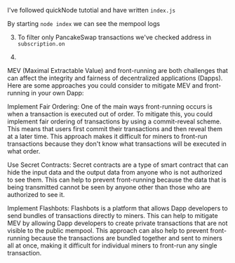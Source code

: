 I've followed quickNode tutotial and have written `index.js`

By starting `node index` we can see the mempool logs

3. To filter only PancakeSwap transactions we've checked address in `subscription.on`

4. 
MEV (Maximal Extractable Value) and front-running are both challenges that can affect the integrity and fairness of decentralized applications (Dapps). Here are some approaches you could consider to mitigate MEV and front-running in your own Dapp:

Implement Fair Ordering: One of the main ways front-running occurs is when a transaction is executed out of order. To mitigate this, you could implement fair ordering of transactions by using a commit-reveal scheme. This means that users first commit their transactions and then reveal them at a later time. This approach makes it difficult for miners to front-run transactions because they don't know what transactions will be executed in what order.

Use Secret Contracts: Secret contracts are a type of smart contract that can hide the input data and the output data from anyone who is not authorized to see them. This can help to prevent front-running because the data that is being transmitted cannot be seen by anyone other than those who are authorized to see it.

Implement Flashbots: Flashbots is a platform that allows Dapp developers to send bundles of transactions directly to miners. This can help to mitigate MEV by allowing Dapp developers to create private transactions that are not visible to the public mempool. This approach can also help to prevent front-running because the transactions are bundled together and sent to miners all at once, making it difficult for individual miners to front-run any single transaction.